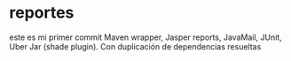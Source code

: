 # reportes
este es mi primer commit
Maven wrapper, Jasper reports, JavaMail, JUnit, Uber Jar (shade plugin). Con duplicación de dependencias resueltas
